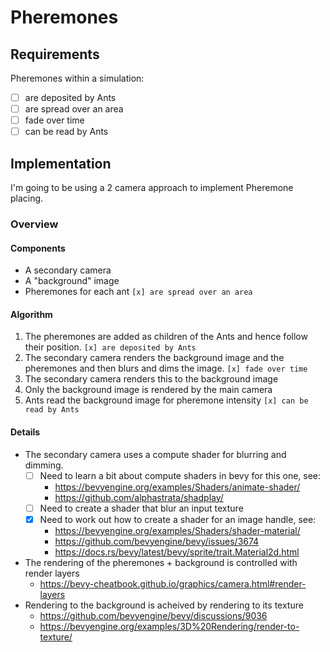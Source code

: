 # Pheremones

## Requirements

Pheremones within a simulation:

- [ ] are deposited by Ants
- [ ] are spread over an area
- [ ] fade over time
- [ ] can be read by Ants

## Implementation

I'm going to be using a 2 camera approach to implement Pheremone placing.

### Overview

#### Components

- A secondary camera
- A "background" image
- Pheremones for each ant `[x] are spread over an area`

#### Algorithm

1. The pheremones are added as children of the Ants and hence follow their position. `[x] are deposited by Ants`
2. The secondary camera renders the background image and the pheremones and then blurs and dims the image. `[x] fade over time`
3. The secondary camera renders this to the background image
4. Only the background image is rendered by the main camera
5. Ants read the background image for pheremone intensity `[x] can be read by Ants`

#### Details

- The secondary camera uses a compute shader for blurring and dimming.
  - [ ] Need to learn a bit about compute shaders in bevy for this one, see:
    - <https://bevyengine.org/examples/Shaders/animate-shader/>
    - <https://github.com/alphastrata/shadplay/>
  - [ ] Need to create a shader that blur an input texture
  - [x] Need to work out how to create a shader for an image handle, see:
    - <https://bevyengine.org/examples/Shaders/shader-material/>
    - <https://github.com/bevyengine/bevy/issues/3674>
    - <https://docs.rs/bevy/latest/bevy/sprite/trait.Material2d.html>
- The rendering of the pheremones + background is controlled with render layers
  - <https://bevy-cheatbook.github.io/graphics/camera.html#render-layers>
- Rendering to the background is acheived by rendering to its texture
  - <https://github.com/bevyengine/bevy/discussions/9036>
  - <https://bevyengine.org/examples/3D%20Rendering/render-to-texture/>
